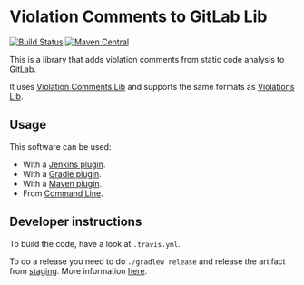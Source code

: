 # Violation Comments to GitLab Lib
[![Build Status](https://travis-ci.org/tomasbjerre/violation-comments-to-gitlab-lib.svg?branch=master)](https://travis-ci.org/tomasbjerre/violation-comments-to-gitlab-lib)
[![Maven Central](https://maven-badges.herokuapp.com/maven-central/se.bjurr.violations/violation-comments-to-gitlab-lib/badge.svg)](https://maven-badges.herokuapp.com/maven-central/se.bjurr.violations/violation-comments-to-gitlab-lib)

This is a library that adds violation comments from static code analysis to GitLab.

It uses [Violation Comments Lib](https://github.com/tomasbjerre/violation-comments-lib) and supports the same formats as [Violations Lib](https://github.com/tomasbjerre/violations-lib).

## Usage
This software can be used:
 * With a [Jenkins plugin](https://github.com/jenkinsci/violation-comments-to-gitlab-plugin).
 * With a [Gradle plugin](https://github.com/tomasbjerre/violation-comments-to-gitlab-gradle-plugin).
 * With a [Maven plugin](https://github.com/tomasbjerre/violation-comments-to-gitlab-maven-plugin).
 * From [Command Line](https://github.com/tomasbjerre/violation-comments-to-gitlab-command-line).

## Developer instructions

To build the code, have a look at `.travis.yml`.

To do a release you need to do `./gradlew release` and release the artifact from [staging](https://oss.sonatype.org/#stagingRepositories). More information [here](http://central.sonatype.org/pages/releasing-the-deployment.html).
